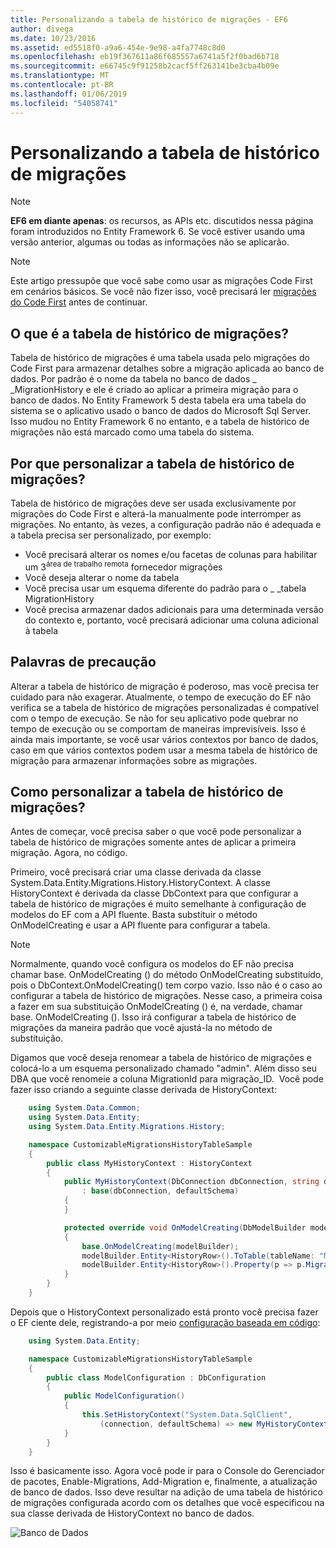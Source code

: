 ```yaml
---
title: Personalizando a tabela de histórico de migrações - EF6
author: divega
ms.date: 10/23/2016
ms.assetid: ed5518f0-a9a6-454e-9e98-a4fa7748c8d0
ms.openlocfilehash: eb19f367611a86f685557a6741a5f2f0bad6b718
ms.sourcegitcommit: e66745c9f91258b2cacf5ff263141be3cba4b09e
ms.translationtype: MT
ms.contentlocale: pt-BR
ms.lasthandoff: 01/06/2019
ms.locfileid: "54058741"
---
```

# <a name="customizing-the-migrations-history-table"></a>Personalizando a tabela de histórico de migrações
> [!NOTE]
> **EF6 em diante apenas**: os recursos, as APIs etc. discutidos nessa página foram introduzidos no Entity Framework 6. Se você estiver usando uma versão anterior, algumas ou todas as informações não se aplicarão.

> [!NOTE]
> Este artigo pressupõe que você sabe como usar as migrações Code First em cenários básicos. Se você não fizer isso, você precisará ler [migrações do Code First](~/ef6/modeling/code-first/migrations/index.md) antes de continuar.

## <a name="what-is-migrations-history-table"></a>O que é a tabela de histórico de migrações?

Tabela de histórico de migrações é uma tabela usada pelo migrações do Code First para armazenar detalhes sobre a migração aplicada ao banco de dados. Por padrão é o nome da tabela no banco de dados \_ \_MigrationHistory e ele é criado ao aplicar a primeira migração para o banco de dados. No Entity Framework 5 desta tabela era uma tabela do sistema se o aplicativo usado o banco de dados do Microsoft Sql Server. Isso mudou no Entity Framework 6 no entanto, e a tabela de histórico de migrações não está marcado como uma tabela do sistema.

## <a name="why-customize-migrations-history-table"></a>Por que personalizar a tabela de histórico de migrações?

Tabela de histórico de migrações deve ser usada exclusivamente por migrações do Code First e alterá-la manualmente pode interromper as migrações. No entanto, às vezes, a configuração padrão não é adequada e a tabela precisa ser personalizado, por exemplo:

-   Você precisará alterar os nomes e/ou facetas de colunas para habilitar um 3<sup>área de trabalho remota</sup> fornecedor migrações
-   Você deseja alterar o nome da tabela
-   Você precisa usar um esquema diferente do padrão para o \_ \_tabela MigrationHistory
-   Você precisa armazenar dados adicionais para uma determinada versão do contexto e, portanto, você precisará adicionar uma coluna adicional à tabela

## <a name="words-of-precaution"></a>Palavras de precaução

Alterar a tabela de histórico de migração é poderoso, mas você precisa ter cuidado para não exagerar. Atualmente, o tempo de execução do EF não verifica se a tabela de histórico de migrações personalizadas é compatível com o tempo de execução. Se não for seu aplicativo pode quebrar no tempo de execução ou se comportam de maneiras imprevisíveis. Isso é ainda mais importante, se você usar vários contextos por banco de dados, caso em que vários contextos podem usar a mesma tabela de histórico de migração para armazenar informações sobre as migrações.

## <a name="how-to-customize-migrations-history-table"></a>Como personalizar a tabela de histórico de migrações?

Antes de começar, você precisa saber o que você pode personalizar a tabela de histórico de migrações somente antes de aplicar a primeira migração. Agora, no código.

Primeiro, você precisará criar uma classe derivada da classe System.Data.Entity.Migrations.History.HistoryContext. A classe HistoryContext é derivada da classe DbContext para que configurar a tabela de histórico de migrações é muito semelhante à configuração de modelos do EF com a API fluente. Basta substituir o método OnModelCreating e usar a API fluente para configurar a tabela.

>[!NOTE]
> Normalmente, quando você configura os modelos do EF não precisa chamar base. OnModelCreating () do método OnModelCreating substituído, pois o DbContext.OnModelCreating() tem corpo vazio. Isso não é o caso ao configurar a tabela de histórico de migrações. Nesse caso, a primeira coisa a fazer em sua substituição OnModelCreating () é, na verdade, chamar base. OnModelCreating (). Isso irá configurar a tabela de histórico de migrações da maneira padrão que você ajustá-la no método de substituição.

Digamos que você deseja renomear a tabela de histórico de migrações e colocá-lo a um esquema personalizado chamado "admin". Além disso seu DBA que você renomeie a coluna MigrationId para migração\_ID.  Você pode fazer isso criando a seguinte classe derivada de HistoryContext:

``` csharp
    using System.Data.Common;
    using System.Data.Entity;
    using System.Data.Entity.Migrations.History;

    namespace CustomizableMigrationsHistoryTableSample
    {
        public class MyHistoryContext : HistoryContext
        {
            public MyHistoryContext(DbConnection dbConnection, string defaultSchema)
                : base(dbConnection, defaultSchema)
            {
            }

            protected override void OnModelCreating(DbModelBuilder modelBuilder)
            {
                base.OnModelCreating(modelBuilder);
                modelBuilder.Entity<HistoryRow>().ToTable(tableName: "MigrationHistory", schemaName: "admin");
                modelBuilder.Entity<HistoryRow>().Property(p => p.MigrationId).HasColumnName("Migration_ID");
            }
        }
    }
```

Depois que o HistoryContext personalizado está pronto você precisa fazer o EF ciente dele, registrando-a por meio [configuração baseada em código](https://msdn.com/data/jj680699):

``` csharp
    using System.Data.Entity;

    namespace CustomizableMigrationsHistoryTableSample
    {
        public class ModelConfiguration : DbConfiguration
        {
            public ModelConfiguration()
            {
                this.SetHistoryContext("System.Data.SqlClient",
                    (connection, defaultSchema) => new MyHistoryContext(connection, defaultSchema));
            }
        }
    }
```

Isso é basicamente isso. Agora você pode ir para o Console do Gerenciador de pacotes, Enable-Migrations, Add-Migration e, finalmente, a atualização de banco de dados. Isso deve resultar na adição de uma tabela de histórico de migrações configurada acordo com os detalhes que você especificou na sua classe derivada de HistoryContext no banco de dados.

![Banco de Dados](~/ef6/media/database.png)
